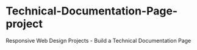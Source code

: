 # Technical-Documentation-Page-project
Responsive Web Design Projects - Build a Technical Documentation Page
